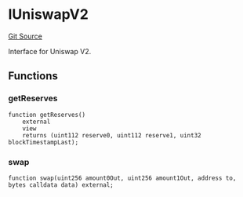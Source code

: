 # IUniswapV2
[Git Source](https://github.com/NaniDAO/accounts/blob/7ac59b02001a809e2cf6d349a24270ca5342f835/src/paymasters/NEETH.sol)

Interface for Uniswap V2.


## Functions
### getReserves


```solidity
function getReserves()
    external
    view
    returns (uint112 reserve0, uint112 reserve1, uint32 blockTimestampLast);
```

### swap


```solidity
function swap(uint256 amount0Out, uint256 amount1Out, address to, bytes calldata data) external;
```

